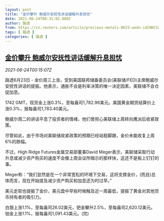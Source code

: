 ```yaml
---
layout: post
title: "金价攀升 鲍威尔安抚性讲话缓解升息担忧"
date: 2021-06-24T00:31:02.000Z
author: 路透
from: https://cn.reuters.com/article/precious-metals-0623-wedn-idCNKCS2E000O
tags: [ 路透 ]
categories: [ 路透 ]
---
```

<!--1624494662000-->
[金价攀升 鲍威尔安抚性讲话缓解升息担忧](https://cn.reuters.com/article/precious-metals-0623-wedn-idCNKCS2E000O)
------

<div>
<div><i>2021-06-24T00:15:07Z</i></div><p>路透6月23日 - 金价周三上涨，受到美国联邦储备委员会(美联储/FED)主席鲍威尔安抚性讲话的提振。他表示，通胀不会是利率决策的唯一决定因素，美联储不会仓促加息。</p><p>1742 GMT，现货金上涨0.3%，至每盎司1,782.96美元。美国黄金期货结算价上涨0.3%，报每盎司1,783.40美元。</p><p>鲍威尔周二的讲话平息了投资者的情绪，他们曾担心美联储上周转向鹰派后收紧政策。</p><p>尽管如此，由于市场对美联储收紧政策的预期已经站稳脚跟，金价未能收复上周6%的跌幅。</p><p>不过，High Ridge Futures金属交易部董事David Meger表示，美联储采取行动升息或减少资产购买的速度不会像上周会议所暗示的那样快，这还不是板上钉钉的事。</p><p>Meger称：“我们显然是在一个非常宽松的环境下交易，这将支撑金价，(而且)总体而言，现在开始提及减少资产购买和加息还为时过早。”</p><p>美元走软也提振了金价，美元盘中早些时候触及近一周最低，提振了黄金对其他货币持有者的吸引力。</p><p>白银上涨1.1%，至每盎司26.02美元，钯金攀升2.5%，至每盎司2,620.12美元。铂金上涨1.1%，报每盎司1,091.43美元。(完)</p>
</div>
